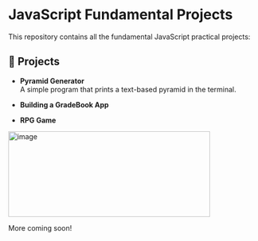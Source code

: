 # JavaScript Fundamental Projects

This repository contains all the fundamental  JavaScript practical projects:

## 🧱 Projects

- **Pyramid Generator**  
  A simple program that prints a text-based pyramid in the terminal.

- **Building a GradeBook App**  
  
- **RPG Game**  
<img width="405" height="172" alt="image" src="https://github.com/user-attachments/assets/ca917b89-f506-457b-b651-166c4b1bef3c" />

More coming soon!

